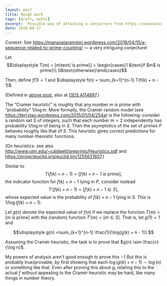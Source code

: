 ```yaml
---
layout: post
title: Rough work
tags: [draft, maths]
excerpt:  Possible way of attacking a conjecture from https://manasataramgini.wordpress.com/2018/04/15
date: 2018-04-17
---
```


Context: See <https://manasataramgini.wordpress.com/2018/04/15/a-sequence-related-to-prime-counting/> — a very intriguing conjecture!

Let $$\displaystyle T(m) = [m\text{ is prime}] = \begin{cases}1 &\text{if $m$ is prime}\\ 0&\text{otherwise}\end{cases}$$

Then, define $f(1) = 1$ and $\displaystyle f(n) = \sum_{k=1}^{n-1} T(f(k) + n - 1)$.

(Defined in [above post](https://manasataramgini.wordpress.com/2018/04/15/a-sequence-related-to-prime-counting/), also at [OEIS A114897](http://oeis.org/A114897).)

The “Cramer heuristic” is roughly that any number $m$ is prime with “probability” $1/{\log m}$. More formally, the Cramér random model (see <https://terrytao.wordpress.com/2015/01/04/254a>) is the following: consider a random set $S$ of integers, such that each number $m > 2$ independently has probability $1/\log m$ of being in $S$. Then the asymptotics of the set of primes $P$ behaves roughly like that of $S$. This heuristic gives correct predictions for many number-theoretic functions.

(On heuristics: see also <http://www.utm.edu/~caldwell/preprints/Heuristics.pdf> and <https://projecteuclid.org/euclid.ijm/1255631807>.)

Similar to
$$T(f(k) + n - 1) = [f(k) + n - 1\text{ is prime}],$$
the indicator function for $f(k) + n - 1$ lying in $P$, consider instead
$$T'(f(k) + n - 1) = [f(k) + n - 1 \in S],$$
whose expected value is the probability of $f(k) + n - 1$ lying in $S$. This is $1/\log(f(k) + n - 1)$.

Let $g(n)$ denote the expected value of $f(n)$ if we replace the function $T(m) = [m\text{ is prime}]$ with the (random) function $T'(m) = [m \in S]$. That is, let $g(1) = 1$ and

$$\displaystyle g(n) =\sum_{k=1}^{n-1} \frac{1}{\log(g(k) + n - 1)}.$$

Assuming the Cramér heuristic, the task is to prove that $g(n) \sim \frac{n}{\log n}$.

My powers of analysis aren't good enough to prove this :-) But this is probably true/provable, by first showing that each $\log(g(k) + n - 1) \sim \log(n)$ or something like that. Even after proving this about $g$, relating this to the actual $f$ without appealing to the Cramér heuristic may be hard, like many things in number theory.
